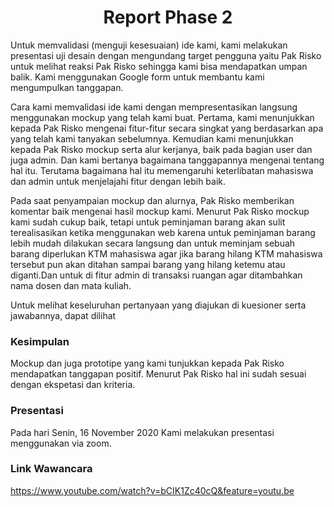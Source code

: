<h1 align="center"> Report Phase 2 </h1>
Untuk memvalidasi (menguji kesesuaian) ide kami, kami melakukan presentasi uji desain dengan mengundang target pengguna yaitu Pak Risko untuk melihat reaksi Pak Risko sehingga kami bisa mendapatkan umpan balik. Kami menggunakan Google form untuk membantu kami mengumpulkan tanggapan.


Cara kami memvalidasi ide kami dengan mempresentasikan langsung menggunakan mockup yang telah kami buat. Pertama, kami menunjukkan kepada Pak Risko mengenai fitur-fitur secara singkat yang berdasarkan apa yang telah kami tanyakan sebelumnya. Kemudian kami menunjukkan kepada Pak Risko mockup serta alur kerjanya, baik pada bagian user dan juga admin. Dan kami bertanya bagaimana tanggapannya mengenai tentang hal itu. Terutama bagaimana hal itu memengaruhi keterlibatan mahasiswa dan admin untuk menjelajahi fitur dengan lebih baik.

Pada saat penyampaian mockup dan alurnya, Pak Risko memberikan komentar baik mengenai hasil mockup kami. Menurut Pak Risko mockup kami sudah cukup baik, tetapi untuk peminjaman barang akan sulit terealisasikan ketika menggunakan web karena untuk peminjaman barang lebih mudah dilakukan secara langsung dan untuk meminjam sebuah barang diperlukan KTM mahasiswa agar jika barang hilang KTM mahasiswa tersebut pun akan ditahan sampai barang yang hilang ketemu atau diganti.Dan untuk di fitur admin di transaksi ruangan agar ditambahkan nama dosen dan mata kuliah.

Untuk melihat keseluruhan pertanyaan yang diajukan di kuesioner serta jawabannya, dapat dilihat

### Kesimpulan
Mockup dan juga prototipe yang kami tunjukkan kepada Pak Risko mendapatkan tanggapan positif. Menurut Pak Risko hal ini sudah sesuai dengan ekspetasi dan kriteria.

### Presentasi
Pada hari Senin, 16 November 2020 Kami melakukan presentasi menggunakan via zoom.

### Link Wawancara
https://www.youtube.com/watch?v=bCIK1Zc40cQ&feature=youtu.be
